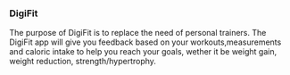 ### DigiFit

The purpose of DigiFit is to replace the need of personal trainers. The DigiFit app will give you feedback based on your workouts,measurements and caloric intake to help you reach your goals, wether it be weight gain, weight reduction, strength/hypertrophy.
